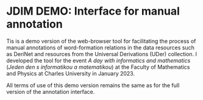 # JDIM DEMO: Interface for manual annotation
Tis is a demo version of the web-browser tool for facilitating the process of manual annotations of word-formation relations in the data resources such as DeriNet and resources from the Universal Derivations (UDer) collection. I developed the tool for the event *A day with informatics and mathematics* (*Jeden den s informatikou a matematikou*) at the Faculty of Mathematics and Physics at Charles University in January 2023.

All terms of use of this demo version remains the same as for the full version of the annotation interface.
